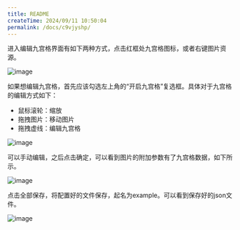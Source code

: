 ```yaml
---
title: README
createTime: 2024/09/11 10:50:04
permalink: /docs/c9vjyshp/
---
```


进入编辑九宫格界面有如下两种方式，点击红框处九宫格图标，或者右键图片资源。

![image](15.png)

如果想编辑九宫格，首先应该勾选左上角的“开启九宫格”复选框。具体对于九宫格的编辑方式如下：

* 鼠标滚轮：缩放
* 拖拽图片：移动图片
* 拖拽虚线：编辑九宫格

![image](16.png)

可以手动编辑，之后点击确定，可以看到图片的附加参数有了九宫格数据，如下所示。

![image](17.PNG)

点击全部保存，将配置好的文件保存，起名为example。可以看到保存好的json文件。

![image](18.png)